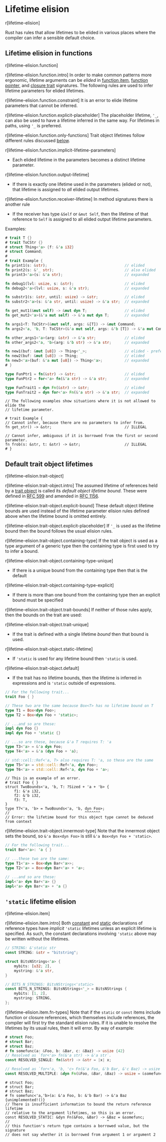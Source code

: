 # Lifetime elision

r[lifetime-elision]

Rust has rules that allow lifetimes to be elided in various places where the
compiler can infer a sensible default choice.

## Lifetime elision in functions

r[lifetime-elision.function]

r[lifetime-elision.function.intro]
In order to make common patterns more ergonomic, lifetime arguments can be
*elided* in [function item], [function pointer], and [closure trait] signatures.
The following rules are used to infer lifetime parameters for elided lifetimes.

r[lifetime-elision.function.constraint]
It is an error to elide lifetime parameters that cannot be inferred.

r[lifetime-elision.function.explicit-placeholder]
The placeholder lifetime, `'_`, can also be used to have a lifetime inferred in the
same way. For lifetimes in paths, using `'_` is preferred.

r[lifetime-elision.function.only-functions]
Trait object lifetimes follow different rules discussed
[below](#default-trait-object-lifetimes).

r[lifetime-elision.function.implicit-lifetime-parameters]
* Each elided lifetime in the parameters becomes a distinct lifetime parameter.

r[lifetime-elision.function.output-lifetime]
* If there is exactly one lifetime used in the parameters (elided or not), that
  lifetime is assigned to *all* elided output lifetimes.

r[lifetime-elision.function.receiver-lifetime]
In method signatures there is another rule

* If the receiver has type `&Self`  or `&mut Self`, then the lifetime of that
  reference to `Self` is assigned to all elided output lifetime parameters.

Examples:

```rust
# trait T {}
# trait ToCStr {}
# struct Thing<'a> {f: &'a i32}
# struct Command;
#
# trait Example {
fn print1(s: &str);                                   // elided
fn print2(s: &'_ str);                                // also elided
fn print3<'a>(s: &'a str);                            // expanded

fn debug1(lvl: usize, s: &str);                       // elided
fn debug2<'a>(lvl: usize, s: &'a str);                // expanded

fn substr1(s: &str, until: usize) -> &str;            // elided
fn substr2<'a>(s: &'a str, until: usize) -> &'a str;  // expanded

fn get_mut1(&mut self) -> &mut dyn T;                 // elided
fn get_mut2<'a>(&'a mut self) -> &'a mut dyn T;       // expanded

fn args1<T: ToCStr>(&mut self, args: &[T]) -> &mut Command;                  // elided
fn args2<'a, 'b, T: ToCStr>(&'a mut self, args: &'b [T]) -> &'a mut Command; // expanded

fn other_args1<'a>(arg: &str) -> &'a str;             // elided
fn other_args2<'a, 'b>(arg: &'b str) -> &'a str;      // expanded

fn new1(buf: &mut [u8]) -> Thing<'_>;                 // elided - preferred
fn new2(buf: &mut [u8]) -> Thing;                     // elided
fn new3<'a>(buf: &'a mut [u8]) -> Thing<'a>;          // expanded
# }

type FunPtr1 = fn(&str) -> &str;                      // elided
type FunPtr2 = for<'a> fn(&'a str) -> &'a str;        // expanded

type FunTrait1 = dyn Fn(&str) -> &str;                // elided
type FunTrait2 = dyn for<'a> Fn(&'a str) -> &'a str;  // expanded
```

```rust,compile_fail
// The following examples show situations where it is not allowed to elide the
// lifetime parameter.

# trait Example {
// Cannot infer, because there are no parameters to infer from.
fn get_str() -> &str;                                 // ILLEGAL

// Cannot infer, ambiguous if it is borrowed from the first or second parameter.
fn frob(s: &str, t: &str) -> &str;                    // ILLEGAL
# }
```

## Default trait object lifetimes

r[lifetime-elision.trait-object]

r[lifetime-elision.trait-object.intro]
The assumed lifetime of references held by a [trait object] is called its
_default object lifetime bound_. These were defined in [RFC 599] and amended in
[RFC 1156].

r[lifetime-elision.trait-object.explicit-bound]
These default object lifetime bounds are used instead of the lifetime parameter
elision rules defined above when the lifetime bound is omitted entirely.

r[lifetime-elision.trait-object.explicit-placeholder]
If `'_` is used as the lifetime bound then the bound follows the usual elision
rules.

r[lifetime-elision.trait-object.containing-type]
If the trait object is used as a type argument of a generic type then the
containing type is first used to try to infer a bound.

r[lifetime-elision.trait-object.containing-type-unique]
* If there is a unique bound from the containing type then that is the default

r[lifetime-elision.trait-object.containing-type-explicit]
* If there is more than one bound from the containing type then an explicit
  bound must be specified

r[lifetime-elision.trait-object.trait-bounds]
If neither of those rules apply, then the bounds on the trait are used:

r[lifetime-elision.trait-object.trait-unique]
* If the trait is defined with a single lifetime _bound_ then that bound is
  used.

r[lifetime-elision.trait-object.static-lifetime]
* If `'static` is used for any lifetime bound then `'static` is used.

r[lifetime-elision.trait-object.default]
* If the trait has no lifetime bounds, then the lifetime is inferred in
  expressions and is `'static` outside of expressions.

```rust
// For the following trait...
trait Foo { }

// These two are the same because Box<T> has no lifetime bound on T
type T1 = Box<dyn Foo>;
type T2 = Box<dyn Foo + 'static>;

// ...and so are these:
impl dyn Foo {}
impl dyn Foo + 'static {}

// ...so are these, because &'a T requires T: 'a
type T3<'a> = &'a dyn Foo;
type T4<'a> = &'a (dyn Foo + 'a);

// std::cell::Ref<'a, T> also requires T: 'a, so these are the same
type T5<'a> = std::cell::Ref<'a, dyn Foo>;
type T6<'a> = std::cell::Ref<'a, dyn Foo + 'a>;
```

```rust,compile_fail
// This is an example of an error.
# trait Foo { }
struct TwoBounds<'a, 'b, T: ?Sized + 'a + 'b> {
    f1: &'a i32,
    f2: &'b i32,
    f3: T,
}
type T7<'a, 'b> = TwoBounds<'a, 'b, dyn Foo>;
//                                  ^^^^^^^
// Error: the lifetime bound for this object type cannot be deduced from context
```

r[lifetime-elision.trait-object.innermost-type]
Note that the innermost object sets the bound, so `&'a Box<dyn Foo>` is still
`&'a Box<dyn Foo + 'static>`.

```rust
// For the following trait...
trait Bar<'a>: 'a { }

// ...these two are the same:
type T1<'a> = Box<dyn Bar<'a>>;
type T2<'a> = Box<dyn Bar<'a> + 'a>;

// ...and so are these:
impl<'a> dyn Bar<'a> {}
impl<'a> dyn Bar<'a> + 'a {}
```

## `'static` lifetime elision

r[lifetime-elision.item]

r[lifetime-elision.item.intro]
Both [constant] and [static] declarations of reference types have *implicit*
`'static` lifetimes unless an explicit lifetime is specified. As such, the
constant declarations involving `'static` above may be written without the
lifetimes.

```rust
// STRING: &'static str
const STRING: &str = "bitstring";

struct BitsNStrings<'a> {
    mybits: [u32; 2],
    mystring: &'a str,
}

// BITS_N_STRINGS: BitsNStrings<'static>
const BITS_N_STRINGS: BitsNStrings<'_> = BitsNStrings {
    mybits: [1, 2],
    mystring: STRING,
};
```

r[lifetime-elision.item.fn-types]
Note that if the `static` or `const` items include function or closure
references, which themselves include references, the compiler will first try
the standard elision rules. If it is unable to resolve the lifetimes by its
usual rules, then it will error. By way of example:

```rust
# struct Foo;
# struct Bar;
# struct Baz;
# fn somefunc(a: &Foo, b: &Bar, c: &Baz) -> usize {42}
// Resolved as `for<'a> fn(&'a str) -> &'a str`.
const RESOLVED_SINGLE: fn(&str) -> &str = |x| x;

// Resolved as `for<'a, 'b, 'c> Fn(&'a Foo, &'b Bar, &'c Baz) -> usize`.
const RESOLVED_MULTIPLE: &dyn Fn(&Foo, &Bar, &Baz) -> usize = &somefunc;
```

```rust,compile_fail
# struct Foo;
# struct Bar;
# struct Baz;
# fn somefunc<'a,'b>(a: &'a Foo, b: &'b Bar) -> &'a Baz {unimplemented!()}
// There is insufficient information to bound the return reference lifetime
// relative to the argument lifetimes, so this is an error.
const RESOLVED_STATIC: &dyn Fn(&Foo, &Bar) -> &Baz = &somefunc;
//                                            ^
// this function's return type contains a borrowed value, but the signature
// does not say whether it is borrowed from argument 1 or argument 2
```

[closure trait]: types/closure.md
[constant]: items/constant-items.md
[function item]: types/function-item.md
[function pointer]: types/function-pointer.md
[RFC 599]: https://github.com/rust-lang/rfcs/blob/master/text/0599-default-object-bound.md
[RFC 1156]: https://github.com/rust-lang/rfcs/blob/master/text/1156-adjust-default-object-bounds.md
[static]: items/static-items.md
[trait object]: types/trait-object.md
